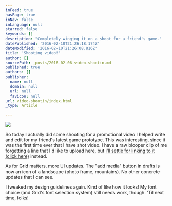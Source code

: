 ```yaml
---
inFeed: true
hasPage: true
inNav: false
inLanguage: null
starred: false
keywords: []
description: "Completely winging it on a shoot for a friend's game."
datePublished: '2016-02-10T21:26:18.174Z'
dateModified: '2016-02-10T21:26:08.816Z'
title: 'Shooting video!'
author: []
sourcePath: _posts/2016-02-06-video-shootin.md
published: true
authors: []
publisher:
  name: null
  domain: null
  url: null
  favicon: null
url: video-shootin/index.html
_type: Article

---
```

![](https://the-grid-user-content.s3-us-west-2.amazonaws.com/22dd8e9b-4d01-4a34-aba2-ae3e822839ef.JPG)

So today I actually did some shooting for a promotional video I helped write and edit for my friend's latest game prototype. This was interesting, since it was the first time ever that I have shot video. I have a raw blooper clip of me forgetting a line that I'd like to upload here, but [I'll settle for linking to it (click here)][0] instead. 

As for Grid matters, more UI updates. The "add media" button in drafts is now an icon of a landscape (photo frame, mountains). No other concrete updates that I can see. 

I tweaked my design guidelines again. Kind of like how it looks! My font choice (and Grid's font selection system) still needs work, though. 'Til next time, folks!

[0]: https://www.instagram.com/p/BBbym2hRlSH/?taken-by=al3xcole